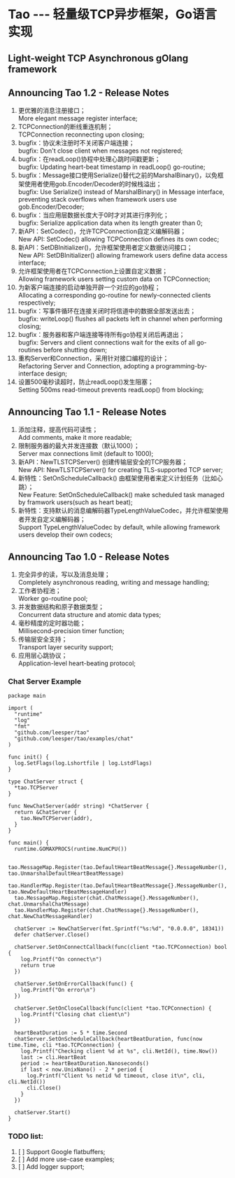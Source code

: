 Tao --- 轻量级TCP异步框架，Go语言实现
===========================================

## Light-weight TCP Asynchronous gOlang framework

Announcing Tao 1.2 - Release Notes
--------
1. 更优雅的消息注册接口；<br/>
More elegant message register interface;
2. TCPConnection的断线重连机制；<br/>
TCPConnection reconnecting upon closing;
3. bugfix：协议未注册时不关闭客户端连接；<br/>
bugfix: Don't close client when messages not registered;
4. bugfix：在readLoop()协程中处理心跳时间戳更新；<br/>
bugfix: Updating heart-beat timestamp in readLoop() go-routine;
5. bugfix：Message接口使用Serialize()替代之前的MarshalBinary()，以免框架使用者使用gob.Encoder/Decoder的时候栈溢出；<br/>
bugfix: Use Serialize() instead of MarshalBinary() in Message interface, preventing stack overflows when framework users use gob.Encoder/Decoder;
6. bugfix：当应用层数据长度大于0时才对其进行序列化；<br/>
bugfix: Serialize application data when its length greater than 0;
7. 新API：SetCodec()，允许TCPConnection自定义编解码器；<br/>
New API: SetCodec() allowing TCPConnection defines its own codec;
8. 新API：SetDBInitializer()，允许框架使用者定义数据访问接口；<br/>
New API: SetDBInitializer() allowing framework users define data access interface;
9. 允许框架使用者在TCPConnection上设置自定义数据；<br/>
Allowing framework users setting custom data on TCPConnection;
10. 为新客户端连接的启动单独开辟一个对应的go协程；<br/>
Allocating a corresponding go-routine for newly-connected clients respectively;
11. bugfix：写事件循环在连接关闭时将信道中的数据全部发送出去；<br/>
bugfix: writeLoop() flushes all packets left in channel when performing closing;
12. bugfix：服务器和客户端连接等待所有go协程关闭后再退出；<br/>
bugfix: Servers and client connections wait for the exits of all go-routines before shutting down;
13. 重构Server和Connection，采用针对接口编程的设计；<br/>
Refactoring Server and Connection, adopting a programming-by-interface design;
14. 设置500毫秒读超时，防止readLoop()发生阻塞；<br/>
Setting 500ms read-timeout prevents readLoop() from blocking;

Announcing Tao 1.1 - Release Notes
--------
1. 添加注释，提高代码可读性；<br/>
Add comments, make it more readable;
2. 限制服务器的最大并发连接数（默认1000）；<br/>
Server max connections limit (default to 1000);
3. 新API：NewTLSTCPServer() 创建传输层安全的TCP服务器；<br/>
New API: NewTLSTCPServer() for creating TLS-supported TCP server;
4. 新特性：SetOnScheduleCallback() 由框架使用者来定义计划任务（比如心跳）；<br/>
New Feature: SetOnScheduleCallback() make scheduled task managed by framwork users(such as heart beat);
5. 新特性：支持默认的消息编解码器TypeLengthValueCodec，并允许框架使用者开发自定义编解码器； <br/>
Support TypeLengthValueCodec by default, while allowing framework users develop  their own codecs;

Announcing Tao 1.0 - Release Notes
--------
1. 完全异步的读，写以及消息处理；<br/>
Completely asynchronous reading, writing and message handling;
2. 工作者协程池；<br/>
Worker go-routine pool;
3. 并发数据结构和原子数据类型；<br/>
Concurrent data structure and atomic data types;
4. 毫秒精度的定时器功能；<br/>
Millisecond-precision timer function;
5. 传输层安全支持；<br/>
Transport layer security support;
6. 应用层心跳协议；<br/>
Application-level heart-beating protocol;

### Chat Server Example

    package main

    import (
      "runtime"
      "log"
      "fmt"
      "github.com/leesper/tao"
      "github.com/leesper/tao/examples/chat"
    )

    func init() {
      log.SetFlags(log.Lshortfile | log.LstdFlags)
    }

    type ChatServer struct {
      *tao.TCPServer
    }

    func NewChatServer(addr string) *ChatServer {
      return &ChatServer {
        tao.NewTCPServer(addr),
      }
    }

    func main() {
      runtime.GOMAXPROCS(runtime.NumCPU())

      tao.MessageMap.Register(tao.DefaultHeartBeatMessage{}.MessageNumber(), tao.UnmarshalDefaultHeartBeatMessage)
      tao.HandlerMap.Register(tao.DefaultHeartBeatMessage{}.MessageNumber(), tao.NewDefaultHeartBeatMessageHandler)
      tao.MessageMap.Register(chat.ChatMessage{}.MessageNumber(), chat.UnmarshalChatMessage)
      tao.HandlerMap.Register(chat.ChatMessage{}.MessageNumber(), chat.NewChatMessageHandler)

      chatServer := NewChatServer(fmt.Sprintf("%s:%d", "0.0.0.0", 18341))
      defer chatServer.Close()

      chatServer.SetOnConnectCallback(func(client *tao.TCPConnection) bool {
        log.Printf("On connect\n")
        return true
      })

      chatServer.SetOnErrorCallback(func() {
        log.Printf("On error\n")
      })

      chatServer.SetOnCloseCallback(func(client *tao.TCPConnection) {
        log.Printf("Closing chat client\n")
      })

      heartBeatDuration := 5 * time.Second
      chatServer.SetOnScheduleCallback(heartBeatDuration, func(now time.Time, cli *tao.TCPConnection) {
        log.Printf("Checking client %d at %s", cli.NetId(), time.Now())
        last := cli.HeartBeat
        period := heartBeatDuration.Nanoseconds()
        if last < now.UnixNano() - 2 * period {
          log.Printf("Client %s netid %d timeout, close it\n", cli, cli.NetId())
          cli.Close()
        }
      })

      chatServer.Start()
    }



### TODO list:   
1.  [ ] Support Google flatbuffers;  
2.  [ ] Add more use-case examples;    
3.  [ ] Add logger support;
